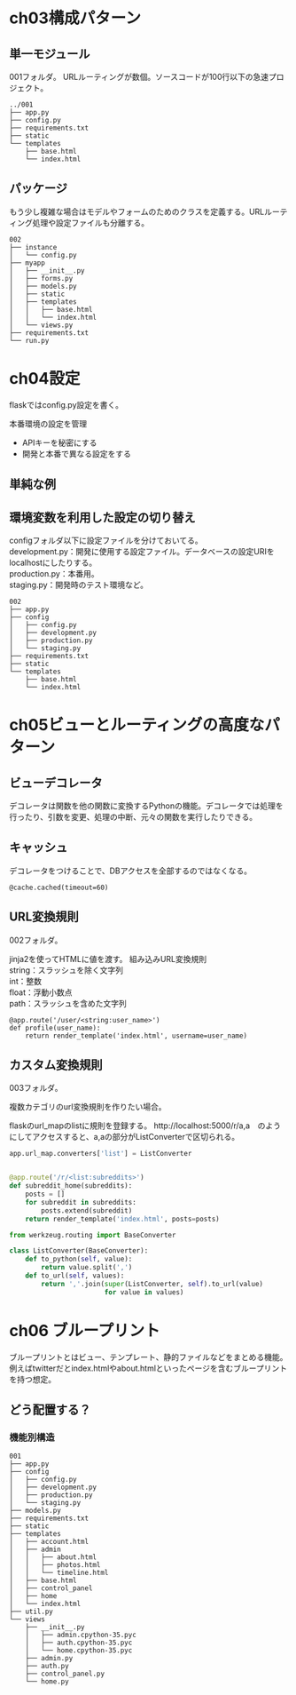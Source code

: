 
# ch03構成パターン

## 単一モジュール
001フォルダ。
URLルーティングが数個。ソースコードが100行以下の急速プロジェクト。

```
../001
├── app.py
├── config.py
├── requirements.txt
├── static
└── templates
    ├── base.html
    └── index.html
```

## パッケージ

もう少し複雑な場合はモデルやフォームのためのクラスを定義する。URLルーティング処理や設定ファイルも分離する。


```
002
├── instance
│   └── config.py
├── myapp
│   ├── __init__.py
│   ├── forms.py
│   ├── models.py
│   ├── static
│   ├── templates
│   │   ├── base.html
│   │   └── index.html
│   └── views.py
├── requirements.txt
└── run.py
```

# ch04設定

flaskではconfig.py設定を書く。

本番環境の設定を管理    
- APIキーを秘密にする
- 開発と本番で異なる設定をする

## 単純な例


## 環境変数を利用した設定の切り替え

configフォルダ以下に設定ファイルを分けておいてる。    
development.py：開発に使用する設定ファイル。データベースの設定URIをlocalhostにしたりする。    
production.py：本番用。    
staging.py：開発時のテスト環境など。    


```
002
├── app.py
├── config
│   ├── config.py
│   ├── development.py
│   ├── production.py
│   └── staging.py
├── requirements.txt
├── static
└── templates
    ├── base.html
    └── index.html
```

# ch05ビューとルーティングの高度なパターン

## ビューデコレータ

デコレータは関数を他の関数に変換するPythonの機能。デコレータでは処理を行ったり、引数を変更、処理の中断、元々の関数を実行したりできる。



## キャッシュ

デコレータをつけることで、DBアクセスを全部するのではなくなる。


```
@cache.cached(timeout=60)
```


## URL変換規則

002フォルダ。    

jinja2を使ってHTMLに値を渡す。
組み込みURL変換規則    
string：スラッシュを除く文字列    
int：整数    
float：浮動小数点    
path：スラッシュを含めた文字列    


```
@app.route('/user/<string:user_name>')
def profile(user_name):
    return render_template('index.html', username=user_name)
```

## カスタム変換規則
003フォルダ。

複数カテゴリのurl変換規則を作りたい場合。

flaskのurl_mapのlistに規則を登録する。
http://localhost:5000/r/a,a　のようにしてアクセスすると、a,aの部分がListConverterで区切られる。


```py:app.py
app.url_map.converters['list'] = ListConverter


@app.route('/r/<list:subreddits>')
def subreddit_home(subreddits):
    posts = []
    for subreddit in subreddits:
        posts.extend(subreddit)
    return render_template('index.html', posts=posts)

```


```py:util.py
from werkzeug.routing import BaseConverter

class ListConverter(BaseConverter):
    def to_python(self, value):
        return value.split(',')
    def to_url(self, values):
        return ','.join(super(ListConverter, self).to_url(value)
                        for value in values)

```


# ch06 ブループリント

ブループリントとはビュー、テンプレート、静的ファイルなどをまとめる機能。
例えばtwitterだとindex.htmlやabout.htmlといったページを含むブループリントを持つ想定。


## どう配置する？


### 機能別構造



```
001
├── app.py
├── config
│   ├── config.py
│   ├── development.py
│   ├── production.py
│   └── staging.py
├── models.py
├── requirements.txt
├── static
├── templates
│   ├── account.html
│   ├── admin
│   │   ├── about.html
│   │   ├── photos.html
│   │   └── timeline.html
│   ├── base.html
│   ├── control_panel
│   ├── home
│   └── index.html
├── util.py
└── views
    ├── __init__.py
    │   ├── admin.cpython-35.pyc
    │   ├── auth.cpython-35.pyc
    │   └── home.cpython-35.pyc
    ├── admin.py
    ├── auth.py
    ├── control_panel.py
    └── home.py
```



